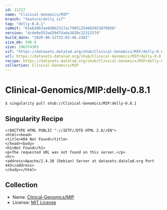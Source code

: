 ```yaml
---
id: 11217
name: "Clinical-Genomics/MIP"
branch: "feature/delly_sif"
tag: "delly-0.8.1"
commit: "61eb2863ae9d0b2317ac790512546659238f093b"
version: "dcde0e553ad39d74ade3820c12312574"
build_date: "2020-06-12T22:03:46.236Z"
size_mb: 946.0
size: 296374303
sif: "https://datasets.datalad.org/shub/Clinical-Genomics/MIP/delly-0.8.1/2020-06-12-61eb2863-dcde0e55/dcde0e553ad39d74ade3820c12312574.sif"
url: https://datasets.datalad.org/shub/Clinical-Genomics/MIP/delly-0.8.1/2020-06-12-61eb2863-dcde0e55/
recipe: https://datasets.datalad.org/shub/Clinical-Genomics/MIP/delly-0.8.1/2020-06-12-61eb2863-dcde0e55/Singularity
collection: Clinical-Genomics/MIP
---
```


# Clinical-Genomics/MIP:delly-0.8.1

```bash
$ singularity pull shub://Clinical-Genomics/MIP:delly-0.8.1
```

## Singularity Recipe

```singularity
<!DOCTYPE HTML PUBLIC "-//IETF//DTD HTML 2.0//EN">
<html><head>
<title>404 Not Found</title>
</head><body>
<h1>Not Found</h1>
<p>The requested URL was not found on this server.</p>
<hr>
<address>Apache/2.4.38 (Debian) Server at datasets.datalad.org Port 443</address>
</body></html>
```

## Collection

 - Name: [Clinical-Genomics/MIP](https://github.com/Clinical-Genomics/MIP)
 - License: [MIT License](https://api.github.com/licenses/mit)

